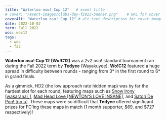 ```yaml
---
title: "Waterloo osu! Cup 12"   # event title
# cover: "/event-images/clubs-day-f2023-banner.png"    # URL for cover image -- for best results, use a 21:9 image
coverAlt: "Waterloo osu! Cup 12" # alt text description for cover image
date: 2022-10-02
term: Fall 2022
woc: woc12
tags:
  - woc
  - f22
---
```


**Waterloo osu! Cup 12 (Wo!C12)** was a 2v2 osu! standard tournament ran during the Fall 2022 term by **Tedyee** (Wayakuyee).
**Wo!C12** featured a huge spread in difficulty between rounds - ranging from 3* in the first round to 6* in grand finals.

As a gimmick, HD2 (the low approach rate hidden map) was by far the hardest slot for each round, featuring maps such as [Snow Irony [wakaranai_]](https://osu.ppy.sh/beatmapsets/1351876), [Mad Head Love [NEWTON'S LOVE INSANE]](https://osu.ppy.sh/beatmapsets/1429536#osu/3205010), and [Satori De Pon! [no u]](https://osu.ppy.sh/beatmapsets/46502#osu/201523). These maps were so difficult that **Tedyee** offered significant prizes for FC'ing these maps in match (1 month supporter, $69, and $727 respectively)!
